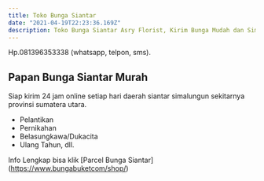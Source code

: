 ```yaml
---
title: Toko Bunga Siantar
date: "2021-04-19T22:23:36.169Z"
description: Toko Bunga Siantar Asry Florist, Kirim Bunga Mudah dan Simpel. Harga Terbaru Tahun 2021.
---
```


Hp.081396353338 (whatsapp, telpon, sms).

## Papan Bunga Siantar Murah

Siap kirim 24 jam online setiap hari daerah siantar simalungun sekitarnya provinsi sumatera utara.

- Pelantikan
- Pernikahan
- Belasungkawa/Dukacita
- Ulang Tahun, dll.

Info Lengkap bisa klik
[Parcel Bunga Siantar] 
(https://www.bungabuketcom/shop/) 
